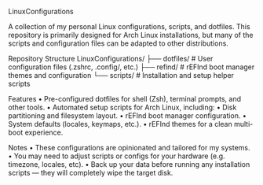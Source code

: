 LinuxConfigurations

A collection of my personal Linux configurations, scripts, and dotfiles.
This repository is primarily designed for Arch Linux installations, but many of the scripts and configuration files can be adapted to other distributions.

Repository Structure
LinuxConfigurations/
├── dotfiles/     # User configuration files (.zshrc, .config/, etc.)
├── refind/       # rEFInd boot manager themes and configuration
└── scripts/      # Installation and setup helper scripts

Features
	•	Pre-configured dotfiles for shell (Zsh), terminal prompts, and other tools.
	•	Automated setup scripts for Arch Linux, including:
	•	Disk partitioning and filesystem layout.
	•	rEFInd boot manager configuration.
	•	System defaults (locales, keymaps, etc.).
	•	rEFInd themes for a clean multi-boot experience.

Notes
	•	These configurations are opinionated and tailored for my systems.
	•	You may need to adjust scripts or configs for your hardware (e.g. timezone, locales, etc).
	•	Back up your data before running any installation scripts — they will completely wipe the target disk.
